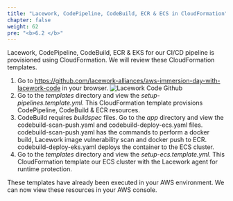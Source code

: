 ```yaml
---
title: "Lacework, CodePipeline, CodeBuild, ECR & ECS in CloudFormation"
chapter: false
weight: 62
pre: "<b>6.2 </b>"
---
```


Lacework, CodePipeline, CodeBuild, ECR & EKS for our CI/CD pipeline is provisioned using CloudFormation. We will review these CloudFormation templates.


1. Go to https://github.com/lacework-alliances/aws-immersion-day-with-lacework-code in your browser.
   ![Lacework Code Github](/images/lacework-code-github.png)
2. Go to the _templates_ directory and view the _setup-pipelines.template.yml_. This CloudFormation template provisions CodePipeline, CodeBuild & ECR resources.
3. CodeBuild requires _buildspec_ files. Go to the _app_ directory and view the codebuild-scan-push.yaml and codebuild-deploy-ecs.yaml files. codebuild-scan-push.yaml has the commands to perform a docker build, Lacework image vulnerability scan and docker push to ECR. codebuild-deploy-eks.yaml deploys the container to the ECS cluster.
4. Go to the _templates_ directory and view the _setup-ecs.template.yml_. This CloudFormation template our ECS cluster with the Lacework agent for runtime protection.

These templates have already been executed in your AWS environment. We can now view these resources in your AWS console.
